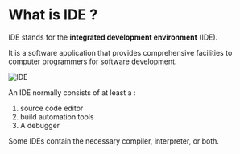 # What is IDE ?
IDE stands for the **integrated development environment** (IDE).

It is a software application that provides comprehensive facilities to computer programmers for software development.


![IDE](https://images.squarespace-cdn.com/content/v1/585c5b5a9de4bb6fe48becb4/1482632538796-M2L417C18RTLO7VKA0CQ/ke17ZwdGBToddI8pDm48kB0yc1499BFDP45ayJiLVThZw-zPPgdn4jUwVcJE1ZvWQUxwkmyExglNqGp0IvTJZUJFbgE-7XRK3dMEBRBhUpyGN8cMvmm6eFhLQUcKyHx5q7Iqyi23V8kjb8X8ut-luvODIs3_WSiOY7jYUog_AI0/image-asset.jpeg)


An IDE normally consists of at least a :
1. source code editor
2. build automation tools
3. A debugger

Some IDEs contain the necessary compiler, interpreter, or both.


